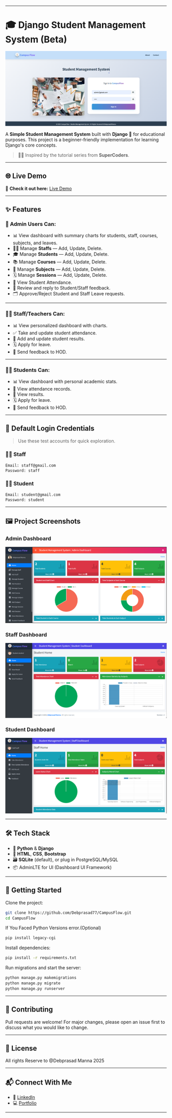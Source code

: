 
---

# 🎓 Django Student Management System (Beta)

![Student Management System Admin View](media/Banner.png)


A **Simple Student Management System** built with **Django** 🐍 for educational purposes. This project is a beginner-friendly implementation for learning Django's core concepts.

> 👨‍💻 Inspired by the tutorial series from **SuperCoders**.

---

## 🌐 Live Demo

🔗 **Check it out here:** [Live Demo](https://campus-flow.onrender.com/)

---

## ✨ Features

### 👑 Admin Users Can:

* 📊 View dashboard with summary charts for students, staff, courses, subjects, and leaves.
* 👨‍🏫 Manage **Staffs** — Add, Update, Delete.
* 🎓 Manage **Students** — Add, Update, Delete.
* 📚 Manage **Courses** — Add, Update, Delete.
* 📖 Manage **Subjects** — Add, Update, Delete.
* 🗓 Manage **Sessions** — Add, Update, Delete.
* 📅 View Student Attendance.
* 💬 Review and reply to Student/Staff feedback.
* 🗂 Approve/Reject Student and Staff Leave requests.

---

### 👨‍🏫 Staff/Teachers Can:

* 📊 View personalized dashboard with charts.
* ✅ Take and update student attendance.
* 📝 Add and update student results.
* 🗓 Apply for leave.
* 💌 Send feedback to HOD.

---

### 👨‍🎓 Students Can:

* 📊 View dashboard with personal academic stats.
* 📅 View attendance records.
* 🧾 View results.
* 🗓 Apply for leave.
* 💌 Send feedback to HOD.

---

## 🧪 Default Login Credentials

> Use these test accounts for quick exploration.

### 👨‍🏫 Staff

```
Email: staff@gmail.com
Password: staff
```

### 👨‍🎓 Student

```
Email: student@gmail.com
Password: student
```

---

## 🖼 Project Screenshots

### Admin Dashboard

![Admin Dashboard Screenshot](media/Admin_View.png)

### Staff Dashboard

![Student Management System Staff View](media/Staff_View.png)

### Student Dashboard

![Student Management System Student View](media/Student_View.png)

---

## 🛠 Tech Stack

* 🎯 **Python** & **Django**
* 🧩 **HTML**, **CSS**, **Bootstrap**
* 🗃 **SQLite** (default), or plug in PostgreSQL/MySQL
* 📦 AdminLTE for UI (Dashboard UI Framework)

---

## 🚀 Getting Started

Clone the project:

```bash
git clone https://github.com/Debprasad77/CampusFlow.git
cd CampusFlow
```

If You Faced Python Versions error.(Optional)

```bash
pip install legacy-cgi
```

Install dependencies:

```bash
pip install -r requirements.txt
```

Run migrations and start the server:

```bash
python manage.py makemigrations
python manage.py migrate
python manage.py runserver
```

---

## 🤝 Contributing

Pull requests are welcome! For major changes, please open an issue first to discuss what you would like to change.

---

## 📄 License

All rights Reserve to @Debprasad Manna 2025

---

## 📬 Connect With Me

* 💼 [LinkedIn](https://linkedin.com/in/debprasad77)
* 💻 [Portfolio](https://debprasadportfolio.vercel.app)

---
